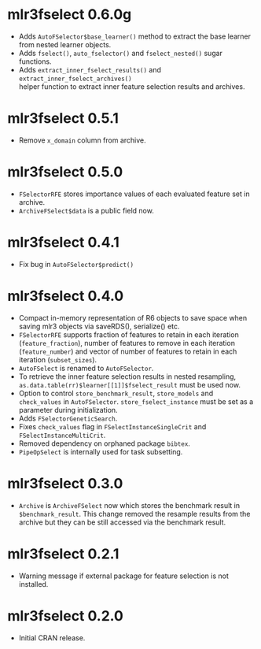 # mlr3fselect 0.6.0g

- Adds `AutoFSelector$base_learner()` method to extract the base learner from 
  nested learner objects.
- Adds `fselect()`, `auto_fselector()` and `fselect_nested()` sugar functions.
- Adds `extract_inner_fselect_results()` and `extract_inner_fselect_archives()`  
  helper function to extract inner feature selection results and archives.

# mlr3fselect 0.5.1

- Remove `x_domain` column from archive.

# mlr3fselect 0.5.0

- `FSelectorRFE` stores importance values of each evaluated feature set in 
  archive.
- `ArchiveFSelect$data` is a public field now.

# mlr3fselect 0.4.1

- Fix bug in `AutoFSelector$predict()`

# mlr3fselect 0.4.0

- Compact in-memory representation of R6 objects to save space when saving mlr3
  objects via saveRDS(), serialize() etc.
- `FSelectorRFE` supports fraction of features to retain in each iteration
  (`feature_fraction`), number of features to remove in each iteration
  (`feature_number`) and vector of number of features to retain in each
  iteration (`subset_sizes`).
- `AutoFSelect` is renamed to `AutoFSelector`.
- To retrieve the inner feature selection results in nested resampling,
  `as.data.table(rr)$learner[[1]]$fselect_result` must be used now.
- Option to control `store_benchmark_result`, `store_models` and `check_values`
  in `AutoFSelector`. `store_fselect_instance` must be set as a parameter during
  initialization.
- Adds `FSelectorGeneticSearch`.
- Fixes `check_values` flag in `FSelectInstanceSingleCrit` and
  `FSelectInstanceMultiCrit`.
- Removed dependency on orphaned package `bibtex`.
- `PipeOpSelect` is internally used for task subsetting.

# mlr3fselect 0.3.0

- `Archive` is `ArchiveFSelect` now which stores the benchmark result in
  `$benchmark_result`. This change removed the resample results from the archive
  but they can be still accessed via the benchmark result.

# mlr3fselect 0.2.1

- Warning message if external package for feature selection is not installed.

# mlr3fselect 0.2.0

- Initial CRAN release.
